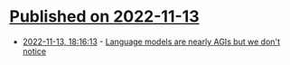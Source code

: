 # [Published on 2022-11-13](index.md)

* [2022-11-13, 18:16:13](https://news.ycombinator.com/item?id=33585693) - [Language models are nearly AGIs but we don't notice](https://philosophybear.substack.com/p/language-models-are-nearly-agis-but)
